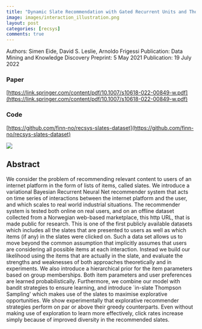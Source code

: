 ```yaml
---
title: "Dynamic Slate Recommendation with Gated Recurrent Units and Thompson Sampling"
image: images/interaction_illustration.png
layout: post
categories: [recsys]
comments: true
---
```

Authors: Simen Eide, David S. Leslie, Arnoldo Frigessi
Publication: Data Mining and Knowledge Discovery
Preprint: 5 May 2021
Publication: 19 July 2022

### Paper
[https://link.springer.com/content/pdf/10.1007/s10618-022-00849-w.pdf](https://link.springer.com/content/pdf/10.1007/s10618-022-00849-w.pdf)

### Code
[https://github.com/finn-no/recsys-slates-dataset](https://github.com/finn-no/recsys-slates-dataset)

![]({{site.baseurl}}/images/interaction_illustration.png)


## Abstract

We consider the problem of recommending relevant content to users of an internet platform in the form of lists of items, called slates. We introduce a variational Bayesian Recurrent Neural Net recommender system that acts on time series of interactions between the internet platform and the user, and which scales to real world industrial situations. The recommender system is tested both online on real users, and on an offline dataset collected from a Norwegian web-based marketplace, this http URL, that is made public for research. This is one of the first publicly available datasets which includes all the slates that are presented to users as well as which items (if any) in the slates were clicked on. Such a data set allows us to move beyond the common assumption that implicitly assumes that users are considering all possible items at each interaction. Instead we build our likelihood using the items that are actually in the slate, and evaluate the strengths and weaknesses of both approaches theoretically and in experiments. We also introduce a hierarchical prior for the item parameters based on group memberships. Both item parameters and user preferences are learned probabilistically. Furthermore, we combine our model with bandit strategies to ensure learning, and introduce `in-slate Thompson Sampling' which makes use of the slates to maximise explorative opportunities. We show experimentally that explorative recommender strategies perform on par or above their greedy counterparts. Even without making use of exploration to learn more effectively, click rates increase simply because of improved diversity in the recommended slates.

